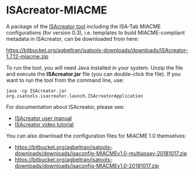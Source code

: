 # ISAcreator-MIACME
A package of the [ISAcreator tool](http://github.com/ISA-tools/ISAcreator) including the ISA-Tab MIACME configurations (for version 0.3), i.e. templates to build MIACME-compliant metadata in ISAcreator, can be downloaded from here:

https://bitbucket.org/agbeltran/isatools-downloads/downloads/ISAcreator-1.7.12-miacme.zip

To run the tool, you will need Java installed in your system. Unzip the file and execute the **ISAcreator.jar** file (you can double-click the file). If you want to run the tool from the command line, use:

```
java -cp ISAcreator.jar org.isatools.isacreator.launch.ISAcreatorApplication
```

For documentation about ISAcreator, please see:
- [ISAcreator user manual](http://isatab.sourceforge.net/isahelp/ch04.html)
- [ISAcreator video tutorial](https://www.youtube.com/watch?v=abIEtSUrJNY)


You can also download the configuration files for MIACME 1.0 themselves:
- https://bitbucket.org/agbeltran/isatools-downloads/downloads/isaconfig-MIACMEv1.0-multiassay-20181017.zip
- https://bitbucket.org/agbeltran/isatools-downloads/downloads/isaconfig-MIACMEv1.0-20181017.zip
